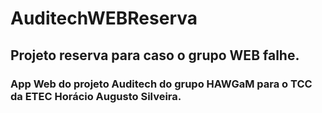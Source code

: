 # AuditechWEBReserva
## Projeto reserva para caso o grupo WEB falhe.
### App Web do projeto Auditech do grupo HAWGaM para o TCC da ETEC Horácio Augusto Silveira.
